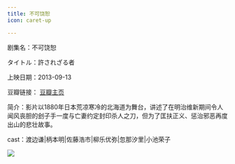 ```yaml
---
title: 不可饶恕
icon: caret-up

---
```


剧集名：不可饶恕

タイトル：許されざる者

上映日期：2013-09-13

豆瓣链接： [豆瓣主页](https://movie.douban.com/subject/11612409/)

简介：影片以1880年日本荒凉寒冷的北海道为舞台，讲述了在明治维新期间令人闻风丧胆的刽子手一度与亡妻约定封印杀人之刀，但为了匡扶正义、惩治邪恶再度出山的悲壮故事。

cast：渡边谦|柄本明|佐藤浩市|柳乐优弥|忽那汐里|小池荣子

![](https://listpic.tsgsanjiao.com/movie/2013/2013bkrs.jpg)